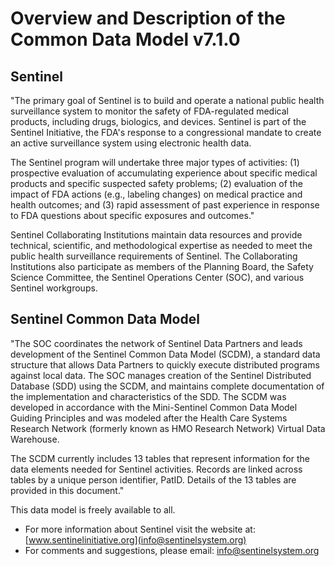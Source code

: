 # Overview and Description of the Common Data Model v7.1.0

## Sentinel

"The primary goal of Sentinel is to build and operate a national public health surveillance system to monitor the safety of FDA-regulated medical products, including drugs, biologics, and devices. Sentinel is part of the Sentinel Initiative, the FDA's response to a congressional mandate to create an active surveillance system using electronic health data.

The Sentinel program will undertake three major types of activities: (1) prospective evaluation of accumulating experience about specific medical products and specific suspected safety problems; (2) evaluation of the impact of FDA actions (e.g., labeling changes) on medical practice and health outcomes; and (3) rapid assessment of past experience in response to FDA questions about specific exposures and outcomes."

Sentinel Collaborating Institutions maintain data resources and provide technical, scientific, and methodological expertise as needed to meet the public health surveillance requirements of Sentinel. The Collaborating Institutions also participate as members of the Planning Board, the Safety Science Committee, the Sentinel Operations Center (SOC), and various Sentinel workgroups.

## Sentinel Common Data Model

"The SOC coordinates the network of Sentinel Data Partners and leads development of the Sentinel Common Data Model (SCDM), a standard data structure that allows Data Partners to quickly execute distributed programs against local data. The SOC manages creation of the Sentinel Distributed Database (SDD) using the SCDM, and maintains complete documentation of the implementation and characteristics of the SDD. The SCDM was developed in accordance with the Mini-Sentinel Common Data Model Guiding Principles and was modeled after the Health Care Systems Research Network (formerly known as HMO Research Network) Virtual Data Warehouse.

The SCDM currently includes 13 tables that represent information for the data elements needed for Sentinel activities. Records are linked across tables by a unique person identifier, PatID. Details of the 13 tables are provided in this document."

This data model is freely available to all.

* For more information about Sentinel visit the website at: [www.sentinelinitiative.org](info@sentinelsystem.org)
* For comments and suggestions, please email: [info@sentinelsystem.org](info@sentinelsystem.org)